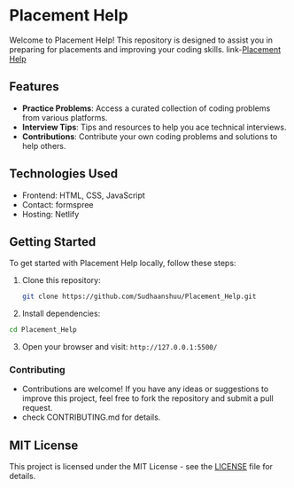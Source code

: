 # Placement Help

Welcome to Placement Help! This repository is designed to assist you in preparing for placements and improving your coding skills.
link-[Placement Help](https://sudhaanshuu.github.io/Placement_Help/)

## Features

- **Practice Problems**: Access a curated collection of coding problems from various platforms.
- **Interview Tips**: Tips and resources to help you ace technical interviews.
- **Contributions**: Contribute your own coding problems and solutions to help others.

## Technologies Used

- Frontend: HTML, CSS, JavaScript
- Contact: formspree
- Hosting: Netlify

## Getting Started

To get started with Placement Help locally, follow these steps:

1. Clone this repository:

   ```bash
   git clone https://github.com/Sudhaanshuu/Placement_Help.git
   ```
2. Install dependencies:
```bash
cd Placement_Help
```
3. Open your browser and visit: `http://127.0.0.1:5500/`
### Contributing
- Contributions are welcome! If you have any ideas or suggestions to improve this project, feel free to fork the repository and submit a pull request.
- check CONTRIBUTING.md for details.

MIT License
-----------

This project is licensed under the MIT License - see the [LICENSE](./LICENSE) file for details.



